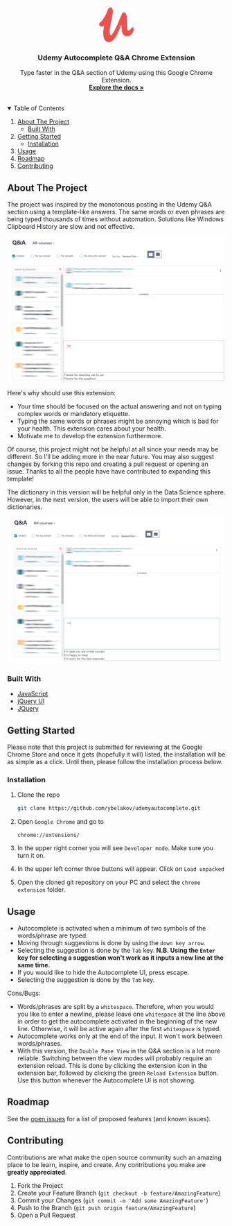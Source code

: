 <!-- PROJECT LOGO -->
<br />
<p align="center">
  <a href="https://github.com/ybelakov/udemyautocomplete">
    <img src="chrome extension/icon.png" alt="Logo" width="80" height="80">
  </a>

  <h3 align="center">Udemy Autocomplete Q&A Chrome Extension</h3>

  <p align="center">
    Type faster in the Q&A section of Udemy using this Google Chrome Extension.
    <br />
    <a href="#usage"><strong>Explore the docs »</strong></a>
    <br />
    <br />
  </p>
</p>



<!-- TABLE OF CONTENTS -->
<details open="open">
  <summary>Table of Contents</summary>
  <ol>
    <li>
      <a href="#about-the-project">About The Project</a>
      <ul>
        <li><a href="#built-with">Built With</a></li>
      </ul>
    </li>
    <li>
      <a href="#getting-started">Getting Started</a>
      <ul>
        <li><a href="#installation">Installation</a></li>
      </ul>
    </li>
    <li><a href="#usage">Usage</a></li>
    <li><a href="#roadmap">Roadmap</a></li>
    <li><a href="#contributing">Contributing</a></li>
  </ol>
</details>



<!-- ABOUT THE PROJECT -->
## About The Project
The project was inspired by the monotonous posting in the Udemy Q&A section using a template-like answers. The same words or even phrases are being typed thousands of times    without automation. Solutions like Windows Clipboard History are slow and not effective.

<img src="/images/screenshot.png" alt="Udemy Autocomplete Screen Shot" style="max-width:100%;">


Here's why should use this extension:
* Your time should be focused on the actual answering and not on typing complex words or mandatory etiquette.
* Typing the same words or phrases might be annoying which is bad for your health. This extension cares about your health.
* Motivate me to develop the extension furthermore.

Of course, this project might not be helpful at all since your needs may be different. So I'll be adding more in the near future. You may also suggest changes by forking this repo and creating a pull request or opening an issue. Thanks to all the people have have contributed to expanding this template!

The dictionary in this version will be helpful only in the Data Science sphere. However, in the next version, the users will be able to import their own dictionaries.


<img src="/images/Screenshot_1.png" alt="Udemy Autocomplete Screen Shot" style="max-width:100%;">

### Built With
* [JavaScript](https://www.javascript.com/)
* [jQuery UI](https://jqueryui.com/)
* [JQuery](https://jquery.com)




<!-- GETTING STARTED -->
## Getting Started

Please note that this project is submitted for reviewing at the Google Chrome Store and once it gets (hopefully it will) listed, the installation will be as simple as a click.
Until then, please follow the installation process below.

### Installation

1. Clone the repo
   ```sh
   git clone https://github.com/ybelakov/udemyautocomplete.git
   ```
2. Open `Google Chrome` and go to 
   ```
   chrome://extensions/
   ```
3. In the upper right corner you will see `Developer mode`. Make sure you turn it on.

3. In the upper left corner three buttons will appear. Click on `Load unpacked`
4. Open the cloned git repository on your PC and select the `chrome extension` folder.
  



<!-- USAGE EXAMPLES -->
## Usage
* Autocomplete is activated when a minimum of two symbols of the words/phrase are typed.
* Moving through suggestions is done by using the `down key arrow`.
* Selecting the suggestion is done by the `Tab` key.
<b>N.B. Using the `Enter` key for selecting a suggestion won't work as it inputs a new line at the same time.</b>
* If you would like to hide the Autocomplete UI, press escape.
* Selecting the suggestion is done by the `Tab` key.

Cons/Bugs:
* Words/phrases are split by a `whitespace`. Therefore, when you would you like to enter a newline, please leave one `whitespace` at the line above in order to get the autocomplete activated in the beginning of the new line. Otherwise, it will be active again after the first `whitespace` is typed.
* Autocomplete works only at the end of the input. It won't work between words/phrases.
* With this version, the `Double Pane View` in the Q&A section is a lot more reliable. Switching between the view modes will probably require an extension reload. This is done by clicking the extension icon in the extension bar, followed by clicking the green `Reload Extension` button. Use this button whenever the Autocomplete UI is not showing.


<!-- ROADMAP -->
## Roadmap

See the [open issues](https://github.com/ybelakov/udemyautocomplete/issues) for a list of proposed features (and known issues).



<!-- CONTRIBUTING -->
## Contributing

Contributions are what make the open source community such an amazing place to be learn, inspire, and create. Any contributions you make are **greatly appreciated**.

1. Fork the Project
2. Create your Feature Branch (`git checkout -b feature/AmazingFeature`)
3. Commit your Changes (`git commit -m 'Add some AmazingFeature'`)
4. Push to the Branch (`git push origin feature/AmazingFeature`)
5. Open a Pull Request
